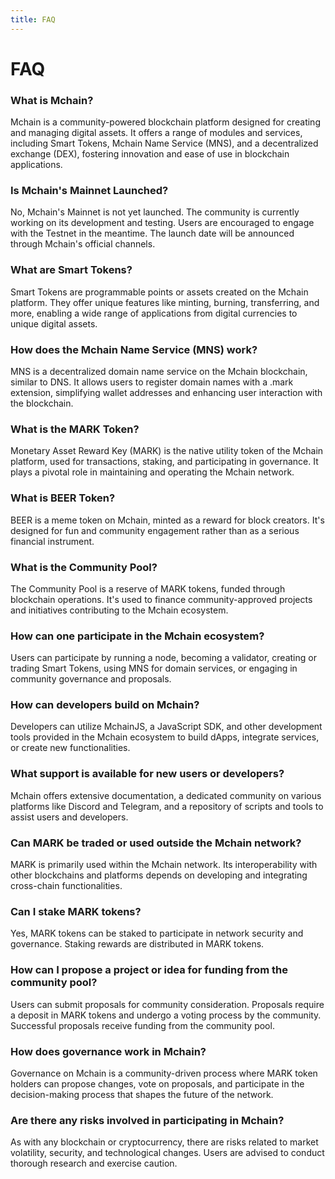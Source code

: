 ```yaml
---
title: FAQ
---
```


# FAQ

### What is Mchain?
Mchain is a community-powered blockchain platform designed for creating and managing digital assets. It offers a range of modules and services, including Smart Tokens, Mchain Name Service (MNS), and a decentralized exchange (DEX), fostering innovation and ease of use in blockchain applications.

### Is Mchain's Mainnet Launched?
No, Mchain's Mainnet is not yet launched. The community is currently working on its development and testing. Users are encouraged to engage with the Testnet in the meantime. The launch date will be announced through Mchain's official channels.

### What are Smart Tokens?
Smart Tokens are programmable points or assets created on the Mchain platform. They offer unique features like minting, burning, transferring, and more, enabling a wide range of applications from digital currencies to unique digital assets.

### How does the Mchain Name Service (MNS) work?
MNS is a decentralized domain name service on the Mchain blockchain, similar to DNS. It allows users to register domain names with a .mark extension, simplifying wallet addresses and enhancing user interaction with the blockchain.

### What is the MARK Token?
Monetary Asset Reward Key (MARK) is the native utility token of the Mchain platform, used for transactions, staking, and participating in governance. It plays a pivotal role in maintaining and operating the Mchain network.

### What is BEER Token?
BEER is a meme token on Mchain, minted as a reward for block creators. It's designed for fun and community engagement rather than as a serious financial instrument.

### What is the Community Pool?
The Community Pool is a reserve of MARK tokens, funded through blockchain operations. It's used to finance community-approved projects and initiatives contributing to the Mchain ecosystem.

### How can one participate in the Mchain ecosystem?
Users can participate by running a node, becoming a validator, creating or trading Smart Tokens, using MNS for domain services, or engaging in community governance and proposals.

### How can developers build on Mchain?
Developers can utilize MchainJS, a JavaScript SDK, and other development tools provided in the Mchain ecosystem to build dApps, integrate services, or create new functionalities.

### What support is available for new users or developers?
Mchain offers extensive documentation, a dedicated community on various platforms like Discord and Telegram, and a repository of scripts and tools to assist users and developers.

### Can MARK be traded or used outside the Mchain network?
MARK is primarily used within the Mchain network. Its interoperability with other blockchains and platforms depends on developing and integrating cross-chain functionalities.

### Can I stake MARK tokens?
Yes, MARK tokens can be staked to participate in network security and governance. Staking rewards are distributed in MARK tokens.

### How can I propose a project or idea for funding from the community pool?
Users can submit proposals for community consideration. Proposals require a deposit in MARK tokens and undergo a voting process by the community. Successful proposals receive funding from the community pool.

### How does governance work in Mchain?
Governance on Mchain is a community-driven process where MARK token holders can propose changes, vote on proposals, and participate in the decision-making process that shapes the future of the network.

### Are there any risks involved in participating in Mchain?
As with any blockchain or cryptocurrency, there are risks related to market volatility, security, and technological changes. Users are advised to conduct thorough research and exercise caution.

